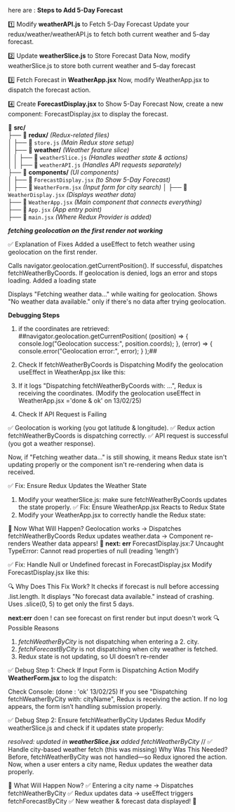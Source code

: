 here are : **Steps to Add 5-Day Forecast**

1️⃣ Modify **weatherAPI.js** to Fetch 5-Day Forecast
Update your redux/weather/weatherAPI.js to fetch both current weather and 5-day forecast.

2️⃣ Update **weatherSlice.js** to Store Forecast Data
Now, modify weatherSlice.js to store both current weather and 5-day forecast

3️⃣ Fetch Forecast in **WeatherApp.jsx**
Now, modify WeatherApp.jsx to dispatch the forecast action.

4️⃣ Create **ForecastDisplay.jsx** to Show 5-Day Forecast
Now, create a new component: ForecastDisplay.jsx to display the forecast.

📁 **src/**  
├── 📁 **redux/** _(Redux-related files)_  
│ ├── 📄 `store.js` _(Main Redux store setup)_  
│ ├── 📁 **weather/** _(Weather feature slice)_  
│ │ ├── 📄 `weatherSlice.js` _(Handles weather state & actions)_  
│ │ ├── 📄 `weatherAPI.js` _(Handles API requests separately)_  
├── 📁 **components/** _(UI components)_  
│ ├── 📄 `ForecastDisplay.jsx` _(to Show 5-Day Forecast)_  
│ ├── 📄 `WeatherForm.jsx` _(Input form for city search)_
│ ├── 📄 `WeatherDisplay.jsx` _(Displays weather data)_  
├── 📄 `WeatherApp.jsx` _(Main component that connects everything)_  
├── 📄 `App.jsx` _(App entry point)_  
├── 📄 `main.jsx` _(Where Redux Provider is added)_

**_fetching geolocation on the first render not working_**

✅ Explanation of Fixes
Added a useEffect to fetch weather using geolocation on the first render.

Calls navigator.geolocation.getCurrentPosition().
If successful, dispatches fetchWeatherByCoords.
If geolocation is denied, logs an error and stops loading.
Added a loading state

Displays "Fetching weather data..." while waiting for geolocation.
Shows "No weather data available." only if there's no data after trying geolocation.

**Debugging Steps**

1. if the coordinates are retrieved:
   ##navigator.geolocation.getCurrentPosition(
   (position) => {
   console.log("Geolocation success:", position.coords);
   },
   (error) => {
   console.error("Geolocation error:", error);
   }
   );##

2. Check If fetchWeatherByCoords is Dispatching
   Modify the geolocation useEffect in WeatherApp.jsx like this:
3. If it logs "Dispatching fetchWeatherByCoords with: ...", Redux is receiving the coordinates. (Modify the geolocation useEffect in WeatherApp.jsx ='done & ok' on 13/02/25)
4. Check If API Request is Failing

✅ Geolocation is working (you got latitude & longitude).
✅ Redux action fetchWeatherByCoords is dispatching correctly.
✅ API request is successful (you got a weather response).

Now, if "Fetching weather data..." is still showing, it means Redux state isn't updating properly or the component isn't re-rendering when data is received.

✅ Fix: Ensure Redux Updates the Weather State

1. Modify your weatherSlice.js: make sure fetchWeatherByCoords updates the state properly.
   ✅ Fix: Ensure WeatherApp.jsx Reacts to Redux State
1. Modify your WeatherApp.jsx to correctly handle the Redux state:

🚀 Now What Will Happen?
Geolocation works → Dispatches fetchWeatherByCoords
Redux updates weather.data → Component re-renders
Weather data appears! 🎉
**next: err**
ForecastDisplay.jsx:7 Uncaught TypeError: Cannot read properties of null (reading 'length')

✅ Fix: Handle Null or Undefined forecast in ForecastDisplay.jsx
Modify ForecastDisplay.jsx like this:

🔍 Why Does This Fix Work?
It checks if forecast is null before accessing .list.length.
It displays "No forecast data available." instead of crashing.
Uses .slice(0, 5) to get only the first 5 days.

**next:err**
doen ! can see forecast on first render but input doesn't work
🔍 Possible Reasons

1. _fetchWeatherByCity_ is not dispatching when entering a 2. city.
2. _fetchForecastByCity_ is not dispatching when city weather is fetched.
3. Redux state is not updating, so UI doesn’t re-render

✅ Debug Step 1: Check If Input Form is Dispatching Action
Modify **WeatherForm.jsx** to log the dispatch:

Check Console: (done : 'ok' 13/02/25)
If you see "Dispatching fetchWeatherByCity with: cityName", Redux is receiving the action.
If no log appears, the form isn’t handling submission properly.

✅ Debug Step 2: Ensure fetchWeatherByCity Updates Redux
Modify weatherSlice.js and check if it updates state properly:

_resolved: updated in **weatherSlice.jsx** added fetchWeatherByCity_
// ✅ Handle city-based weather fetch (this was missing)
Why Was This Needed?
Before, fetchWeatherByCity was not handled—so Redux ignored the action.
Now, when a user enters a city name, Redux updates the weather data properly.

🚀 What Will Happen Now?
✅ Entering a city name → Dispatches fetchWeatherByCity
✅ Redux updates data → useEffect triggers fetchForecastByCity
✅ New weather & forecast data displayed! 🎉